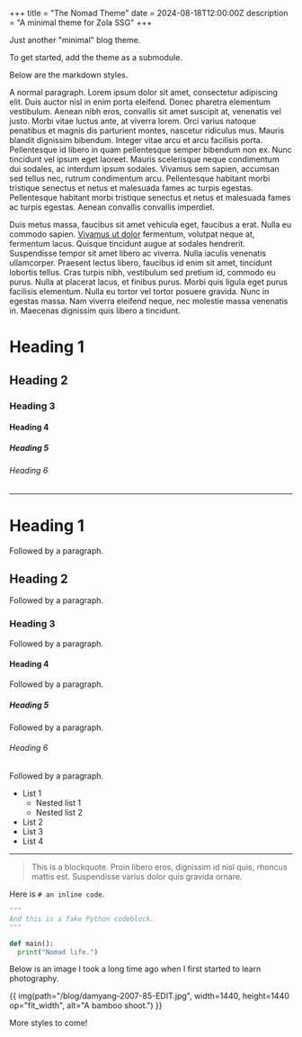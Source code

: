 +++
title = "The Nomad Theme"
date = 2024-08-18T12:00:00Z
description = "A minimal theme for Zola SSG"
+++

Just another "minimal" blog theme.

To get started, add the theme as a submodule.

Below are the markdown styles.

A normal paragraph. Lorem ipsum dolor sit amet, consectetur adipiscing elit.
Duis auctor nisl in enim porta eleifend. Donec pharetra elementum vestibulum.
Aenean nibh eros, convallis sit amet suscipit at, venenatis vel justo. Morbi
vitae luctus ante, at viverra lorem. Orci varius natoque penatibus et magnis dis
parturient montes, nascetur ridiculus mus. Mauris blandit dignissim bibendum.
Integer vitae arcu et arcu facilisis porta. Pellentesque id libero in quam
pellentesque semper bibendum non ex. Nunc tincidunt vel ipsum eget laoreet.
Mauris scelerisque neque condimentum dui sodales, ac interdum ipsum sodales.
Vivamus sem sapien, accumsan sed tellus nec, rutrum condimentum arcu.
Pellentesque habitant morbi tristique senectus et netus et malesuada fames ac
turpis egestas. Pellentesque habitant morbi tristique senectus et netus et
malesuada fames ac turpis egestas. Aenean convallis convallis imperdiet.

Duis metus massa, faucibus sit amet vehicula eget, faucibus a erat. Nulla eu
commodo sapien. <a href="#">Vivamus ut dolor</a> fermentum, volutpat neque at,
fermentum lacus. Quisque tincidunt augue at sodales hendrerit. Suspendisse
tempor sit amet libero ac viverra. Nulla iaculis venenatis ullamcorper. Praesent
lectus libero, faucibus id enim sit amet, tincidunt lobortis tellus. Cras turpis
nibh, vestibulum sed pretium id, commodo eu purus. Nulla at placerat lacus, et
finibus purus. Morbi quis ligula eget purus facilisis elementum. Nulla eu tortor
vel tortor posuere gravida. Nunc in egestas massa. Nam viverra eleifend neque,
nec molestie massa venenatis in. Maecenas dignissim quis libero a tincidunt.

# Heading 1

## Heading 2

### Heading 3

#### Heading 4

##### Heading 5

###### Heading 6

---

# Heading 1

Followed by a paragraph.

## Heading 2

Followed by a paragraph.

### Heading 3

Followed by a paragraph.

#### Heading 4

Followed by a paragraph.

##### Heading 5

Followed by a paragraph.

###### Heading 6

Followed by a paragraph.

- List 1
  - Nested list 1
  - Nested list 2
- List 2
- List 3
- List 4

---

> This is a blockquote. Proin libero eros, dignissim id nisl quis, rhoncus
> mattis est. Suspendisse varius dolor quis gravida ornare.

Here is `# an inline code`.

```python
"""
And this is a fake Python codeblock.
"""

def main():
  print("Nomad life.")

```

Below is an image I took a long time ago when I first started to learn
photography.

{{ img(path="/blog/damyang-2007-85-EDIT.jpg", width=1440, height=1440 op="fit_width", alt="A bamboo shoot.") }}

More styles to come!
